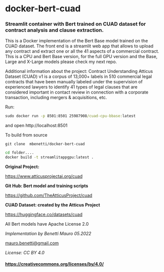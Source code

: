 # docker-bert-cuad
### Streamlit container with Bert trained on CUAD dataset for contract analysis and clause extraction.

This is a Docker implementation of the Bert Base model trained on the CUAD dataset. The front end is a streamlit web app that allows to upload any contract and extract one or all the 41 aspects of a commercial contract. This is a CPU and Bert Base version, for the full GPU version and the Base, Large and X-Large models please check my next repo.

Additional information about the project:
Contract Understanding Atticus Dataset (CUAD) v1 is a corpus of 13,000+ labels in 510 commercial legal contracts that have been manually labeled under the supervision of experienced lawyers to identify 41 types of legal clauses that are considered important in contact review in connection with a corporate transaction, including mergers & acquisitions, etc.

Run:

```cmd
sudo docker run -p 8501:8501 25987908/cuad-cpu-bbase:latest
```
and open http://localhost:8501

To build from source

```git
git clone  mbenetti/docker-bert-cuad
```

```cmd
cd folder....
docker build -t streamlitappgpu:latest .
```

**Original Project:** 

https://www.atticusprojectai.org/cuad

**Git Hub: Bert model and training scripts** 

https://github.com/TheAtticusProject/cuad

**CUAD Dataset: created by the Atticus Project** 

https://huggingface.co/datasets/cuad

All Bert models have Apache License 2.0

*Implementation by Benetti Mauro 05.2022*

mauro.benetti@gmail.com

*License: CC BY 4.0* 
#### https://creativecommons.org/licenses/by/4.0/
